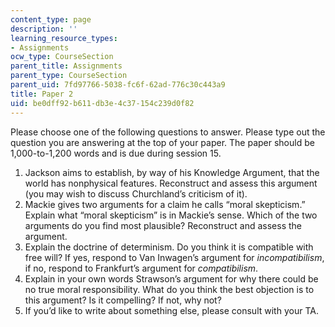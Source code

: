 ```yaml
---
content_type: page
description: ''
learning_resource_types:
- Assignments
ocw_type: CourseSection
parent_title: Assignments
parent_type: CourseSection
parent_uid: 7fd97766-5038-fc6f-62ad-776c30c443a9
title: Paper 2
uid: be0dff92-b611-db3e-4c37-154c239d0f82
---
```


Please choose one of the following questions to answer. Please type out the question you are answering at the top of your paper. The paper should be 1,000-to-1,200 words and is due during session 15. 

1.  Jackson aims to establish, by way of his Knowledge Argument, that the world has nonphysical features. Reconstruct and assess this argument (you may wish to discuss Churchland’s criticism of it).
2.  Mackie gives two arguments for a claim he calls “moral skepticism.” Explain what “moral skepticism” is in Mackie’s sense. Which of the two arguments do you find most plausible? Reconstruct and assess the argument.
3.  Explain the doctrine of determinism. Do you think it is compatible with free will? If yes, respond to Van Inwagen’s argument for _incompatibilism_, if no, respond to Frankfurt’s argument for _compatibilism_.
4.  Explain in your own words Strawson’s argument for why there could be no true moral responsibility. What do you think the best objection is to this argument? Is it compelling? If not, why not?
5.  If you’d like to write about something else, please consult with your TA.